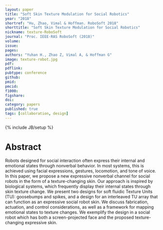 ```yaml
---
layout: paper
title: "Soft Skin Texture Modulation for Social Robotics"
year: "2018"
shortref: "Hu, Zhao, Vimal & Hoffman. RoboSoft 2018"
shorttitle: "Soft Skin Texture Modulation for Social Robotics"
nickname: texture-RoboSoft
journal: "Proc. IEEE-RAS RoboSoft (2018)"
volume: 
issue: 
pages: 
authors: "Yuhan H., Zhao Z, Vimal A, & Hoffman G"
image: texture-robot.jpg
pdf: 
pdflink:
pubtype: conference
github: 
pmid:  
pmcid: 
f1000: 
figshare: 
doi: 
category: papers
published: true
tags: [collaboration, design]
---
```

{% include JB/setup %}

# Abstract 

Robots designed for social interaction often express their internal and emotional states through nonverbal behavior. In most systems, this is achieved using facial expressions, gestures, locomotion, and tone of voice. In this paper, we propose a new expressive nonverbal channel for social robots in the form of a texture-changing skin. Our approach is inspired by biological systems, which frequently display their internal states through skin texture change. We present two designs for soft fluidic Texture Units (TU): goosebumps and spikes, and a design for an interleaved TU array that can function as an expressive social robot skin. We discuss fabrication, actuation, and control considerations, as well as a framework for mapping emotional states to texture changes. We exemplify the design in a social robot which has both a screen-projected face and the proposed texture-changing expressive skin.
